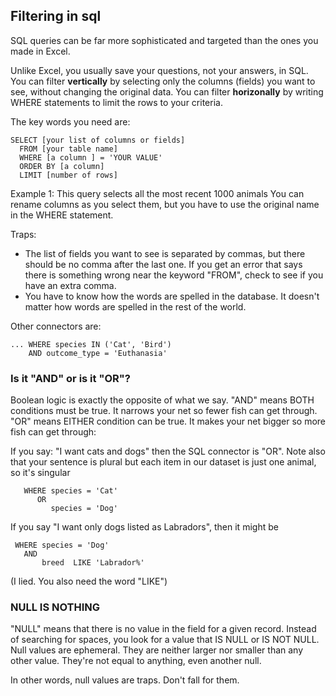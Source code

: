 
## Filtering in sql

SQL queries can be far more sophisticated and targeted than the ones you made in Excel.

Unlike Excel, you usually save your questions, not your answers, in SQL. You can filter **vertically** by selecting only the columns (fields) you want to see, without changing the original data. You can filter **horizonally** by writing WHERE statements to limit the rows to your criteria.

The key words you need are:

    SELECT [your list of columns or fields]
      FROM [your table name]
      WHERE [a column ] = 'YOUR VALUE'
      ORDER BY [a column]
      LIMIT [number of rows]



Example 1:
This query selects all the most recent 1000 animals
You can rename columns as you select them, but you have to use the original name in the WHERE statement.


  Traps:
  * The list of fields you want to see is separated by commas, but there should be no comma after the last one. If you get an error that says there is something wrong near the keyword "FROM", check to see if you have an extra comma.
  * You have to know how the words are spelled in the database. It doesn't matter how words are spelled in the rest of the world.




Other connectors are:

    ... WHERE species IN ('Cat', 'Bird')
        AND outcome_type = 'Euthanasia'


### Is it "AND" or is it "OR"?

Boolean logic is exactly the opposite of what we say. "AND" means BOTH conditions must be true. It narrows your net so fewer fish can get through. "OR" means EITHER condition can be true. It makes your net bigger so more fish can get through:

If you say: "I want cats and dogs" then the SQL connector is "OR". Note also that your sentence is plural but each item in our dataset is just one animal, so it's singular

       WHERE species = 'Cat'
          OR
             species = 'Dog'

If you say "I want only dogs listed as Labradors", then it might be

     WHERE species = 'Dog'
       AND
           breed  LIKE 'Labrador%'

(I lied. You also need the word "LIKE")

### NULL IS NOTHING
"NULL" means that there is no value in the field for a given record. Instead of searching for spaces, you look for a value that IS NULL or IS NOT NULL. Null values are ephemeral. They are neither larger nor smaller than any other value. They're not equal to anything, even another null.

In other words, null values are traps. Don't fall for them.
